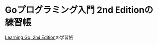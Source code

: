 # Goプログラミング入門 2nd Editionの練習帳

[Learning Go, 2nd Edition](https://learning.oreilly.com/library/view/learning-go-2nd/9781098139285/)の学習帳
